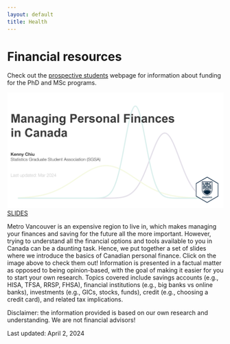 ```yaml
---
layout: default
title: Health
---
```


# Financial resources

Check out the
[prospective students](./prospective-students)
webpage for information about funding for the
PhD and MSc programs.

<a href="https://docs.google.com/presentation/d/1phch7JSRllMoWbhtydYtPT6_NfNv3U1MqWhKURWIcVk/edit#slide=id.g2c5457dec03_0_0"><img src="img/finance_talk.png" alt=""></a>
[SLIDES](https://docs.google.com/presentation/d/1phch7JSRllMoWbhtydYtPT6_NfNv3U1MqWhKURWIcVk/edit#slide=id.g2c5457dec03_0_0)

Metro Vancouver is an expensive region to live in,
which makes managing your finances and saving for the future
all the more important.
However, trying to understand all the financial options
and tools available to you in Canada can be a daunting task.
Hence, we put together a set of slides where
we introduce the basics of Canadian personal finance.
Click on the image above to check them out!
Information is presented in a factual matter
as opposed to being opinion-based,
with the goal of making it easier for you to start your own research.
Topics covered include savings accounts
(e.g., HISA, TFSA, RRSP, FHSA),
financial institutions (e.g., big banks vs online banks),
investments (e.g., GICs, stocks, funds),
credit (e.g., choosing a credit card),
and related tax implications.



Disclaimer: the information provided is based on
our own research and understanding.
We are not financial advisors!

Last updated: April 2, 2024
